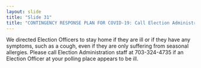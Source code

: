 ```yaml
---
layout: slide
title: "Slide 31"
title: "CONTINGENCY RESPONSE PLAN FOR COVID-19: Call Election Administration Staff if an Election Officer Appears to be Ill"
---
```


We directed Election Officers to stay home if they are ill or if they have any symptoms, such as a cough, even if they are only suffering from seasonal allergies. Please call Election Administration staff at 703-324-4735 if an Election Officer at your polling place appears to be ill.
